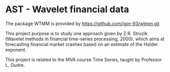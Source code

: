 # AST - Wavelet financial data

The package WTMM is provided by https://github.com/igor-93/wtmm.git

This project purpose is to study one approach given by Z.R. Struzik (Wavelet methods in financial time-series processing, 2000), which aims at forecasting financial market crashes based on an estimate of the Holder exponent. 

This project is related to the MVA course Time Series, taught by Professor L. Oudre.
